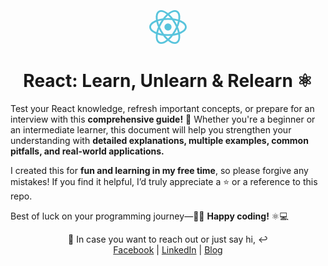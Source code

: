 <div align="center">
  <svg xmlns="http://www.w3.org/2000/svg" style="font-size:60px;color:#58c4dc" width="1em" height="1em" fill="none" viewBox="-10.5 -9.45 21 18.9"><circle r="2" fill="currentColor"/><g stroke="currentColor"><ellipse rx="10" ry="4.5"/><ellipse rx="10" ry="4.5" transform="rotate(60)"/><ellipse rx="10" ry="4.5" transform="rotate(120)"/></g></svg>

  <h1>React: Learn, Unlearn & Relearn ⚛️</h1>
</div>

Test your React knowledge, refresh important concepts, or prepare for an interview with this **comprehensive guide!** 💪 Whether you're a beginner or an intermediate learner, this document will help you strengthen your understanding with **detailed explanations, multiple examples, common pitfalls, and real-world applications.**

I created this for **fun and learning in my free time**, so please forgive any mistakes! If you find it helpful, I’d truly appreciate a ⭐️ or a reference to this repo.

Best of luck on your programming journey—🙏✨ **Happy coding!** ⚛️💻

<p align="center">
💬 In case you want to reach out or just say hi, ↩️ <br/>
<a href="https://www.facebook.com/saiefalemon">Facebook</a> | <a href="https://www.linkedin.com/in/saiefalemon">LinkedIn</a> | <a href="https://www.iamsaief.com/">Blog</a>
</p>
